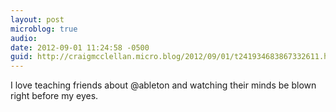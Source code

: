```yaml
---
layout: post
microblog: true
audio: 
date: 2012-09-01 11:24:58 -0500
guid: http://craigmcclellan.micro.blog/2012/09/01/t241934683867332611.html
---
```

I love teaching friends about @ableton and watching their minds be blown right before my eyes.
